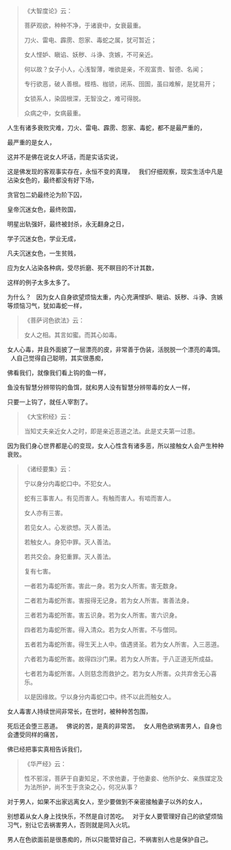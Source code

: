 > 《大智度论》云：
> 
>  菩萨观欲，种种不净，于诸衰中，女衰最重。
> 
> 刀火、雷电、霹雳、怨家、毒蛇之属，犹可暂近；
> 
> 女人悭妒、瞋谄、妖秽、斗诤、贪嫉，不可亲近。
> 
> 何以故？女子小人，心浅智薄，唯欲是亲，不观富贵、智德、名闻；
> 
> 专行欲恶，破人善根。桎梏、枷锁，闭系、囹圄，虽曰难解，是犹易开；
> 
> 女锁系人，染固根深，无智没之，难可得脱。
> 
> 众病之中，女病最重。

人生有诸多衰败灾难，刀火、雷电、霹雳、怨家、毒蛇，都不是最严重的，

最严重的是女人，

这并不是佛在说女人坏话，而是实话实说，

这是佛发现的客观事实存在，永恒不变的真理，
&nbsp;
我们仔细观察，现实生活中凡是沾染女色的，最终都没有好下场，

贪官包二奶最终沦为阶下囚，

皇帝沉迷女色，最终败国，

明星出轨强奸，最终被封杀，永无翻身之日，

学子沉迷女色，学业无成，

凡夫沉迷女色，一生贫贱，

应为女人沾染各种病，受尽折磨、死不瞑目的不计其数，

这样的例子太多太多了。

为什么？
&nbsp;
因为女人自身欲望烦恼太重，内心充满悭妒、瞋谄、妖秽、斗诤、贪嫉等烦恼习气，犹如毒蛇一样，

> 《菩萨诃色欲法》云： 
> 
> 女人之相。其言如蜜。而其心如毒。

女人心毒，并且外面披了一层漂亮的皮，非常善于伪装，活脱脱一个漂亮的毒饵。
&nbsp;
人自己觉得自己聪明，其实很愚痴，

佛看我们，就像我们看上钩的鱼一样，

鱼没有智慧分辨带钩的鱼饵，就和男人没有智慧分辨带毒的女人一样，

只要一上钩了，就任人宰割了。

> 《大宝积经》云： 
> 
> 当知丈夫亲近女人之时，即是亲近恶道之法。此是丈夫第一过患。

因为我们身心世界都是心的变现，女人心性含有诸多恶，所以接触女人会产生种种衰败。

> 《诸经要集》云： 
> 
> 宁以身分内毒蛇口中。不犯女人。
> 
> 蛇有三事害人。有见而害人。有触而害人。有啮而害人。
> 
> 女人亦有三害。
> 
> 若见女人。心发欲想。灭人善法。
> 
> 若触女人。身犯中罪。灭人善法。
> 
> 若共交会。身犯重罪。灭人善法。
> 
> 复有七害。
> 
> 一者若为毒蛇所害。害此一身。若为女人所害。害无数身。
> 
> 二者若为毒蛇所害。害报得无记身。若为女人所害。害善法身。
> 
> 三者若为毒蛇所害。害五识身。若为女人所害。害六识身。
> 
> 四者若为毒蛇所害。得入清众。若为女人所害。不与僧同。
> 
> 五者若为毒蛇所害。得生天上人中。值遇贤圣。若为女人所害。入三恶道。
> 
> 六者若为毒蛇所害。故得四沙门果。若为女人所害。于八正道无所成益。
> 
> 七者若为毒蛇所害。人则慈念而救护之。若为女人所害。众共弃舍无心喜乐。
> 
> 以是因缘故。宁以身分内毒蛇口中。终不以此而触女人。

女人毒害人持续世间非常长，在世时，被种种苦包围，

死后还会堕三恶道。
&nbsp;
佛说的苦，是真的非常苦。
&nbsp;
女人用色欲祸害男人，自身也会遭受同样的痛苦，

佛已经把事实真相告诉我们，

> 《华严经》云：
> 
>  性不邪淫，菩萨于自妻知足，不求他妻，于他妻妾、他所护女、亲族媒定及为法所护，尚不生于贪染之心，何况从事？

对于男人，如果不出家远离女人，至少要做到不亲密接触妻子以外的女人，

别想着从女人身上找快乐，不然是自讨苦吃。
&nbsp;
对于女人要管理好自己的欲望烦恼习气，别让它去祸害男人，否则就是同入火坑。

男人在色欲面前是很愚痴的，所以只能管好自己，不祸害别人也是保护自己。